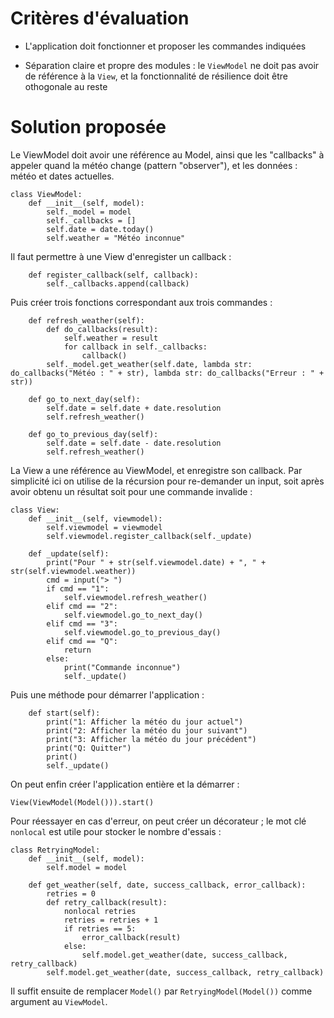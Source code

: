 # Critères d'évaluation

- L'application doit fonctionner et proposer les commandes indiquées

- Séparation claire et propre des modules : le `ViewModel` ne doit pas avoir de référence à la `View`, et la fonctionnalité de résilience doit être othogonale au reste


# Solution proposée

Le ViewModel doit avoir une référence au Model, ainsi que les "callbacks" à appeler quand la météo change (pattern "observer"),
et les données : météo et dates actuelles.

```
class ViewModel:
    def __init__(self, model):
        self._model = model
        self._callbacks = []
        self.date = date.today()
        self.weather = "Météo inconnue"
```

Il faut permettre à une View d'enregister un callback :

```
    def register_callback(self, callback):
        self._callbacks.append(callback)
```

Puis créer trois fonctions correspondant aux trois commandes :

```
    def refresh_weather(self):
        def do_callbacks(result):
            self.weather = result
            for callback in self._callbacks:
                callback()
        self._model.get_weather(self.date, lambda str: do_callbacks("Météo : " + str), lambda str: do_callbacks("Erreur : " + str))

    def go_to_next_day(self):
        self.date = self.date + date.resolution
        self.refresh_weather()

    def go_to_previous_day(self):
        self.date = self.date - date.resolution
        self.refresh_weather()
```

La View a une référence au ViewModel, et enregistre son callback. Par simplicité ici on utilise de la récursion pour re-demander un input,
soit après avoir obtenu un résultat soit pour une commande invalide :

```
class View:
    def __init__(self, viewmodel):
        self.viewmodel = viewmodel
        self.viewmodel.register_callback(self._update)

    def _update(self):
        print("Pour " + str(self.viewmodel.date) + ", " + str(self.viewmodel.weather))
        cmd = input("> ")
        if cmd == "1":
            self.viewmodel.refresh_weather()
        elif cmd == "2":
            self.viewmodel.go_to_next_day()
        elif cmd == "3":
            self.viewmodel.go_to_previous_day()
        elif cmd == "Q":
            return
        else:
            print("Commande inconnue")
            self._update()
```

Puis une méthode pour démarrer l'application :

```
    def start(self):
        print("1: Afficher la météo du jour actuel")
        print("2: Afficher la météo du jour suivant")
        print("3: Afficher la météo du jour précédent")
        print("Q: Quitter")
        print()
        self._update()
```

On peut enfin créer l'application entière et la démarrer :

```
View(ViewModel(Model())).start()
```


Pour réessayer en cas d'erreur, on peut créer un décorateur ; le mot clé `nonlocal` est utile pour stocker le nombre d'essais :

```
class RetryingModel:
    def __init__(self, model):
        self.model = model

    def get_weather(self, date, success_callback, error_callback):
        retries = 0
        def retry_callback(result):
            nonlocal retries
            retries = retries + 1
            if retries == 5:
                error_callback(result)
            else:
                self.model.get_weather(date, success_callback, retry_callback)
        self.model.get_weather(date, success_callback, retry_callback)
```

Il suffit ensuite de remplacer `Model()` par `RetryingModel(Model())` comme argument au `ViewModel`.
